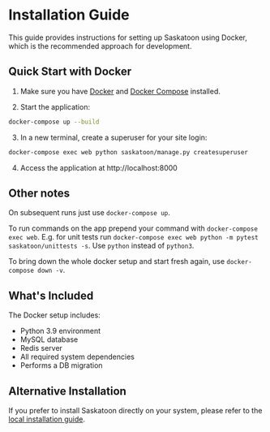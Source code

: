 # Installation Guide

This guide provides instructions for setting up Saskatoon using Docker, which is the recommended approach for development.

## Quick Start with Docker

1. Make sure you have [Docker](https://docs.docker.com/get-docker/) and [Docker Compose](https://docs.docker.com/compose/install/) installed.

2. Start the application:

```bash
docker-compose up --build
```

3. In a new terminal, create a superuser for your site login:

```bash
docker-compose exec web python saskatoon/manage.py createsuperuser
```

4. Access the application at http://localhost:8000

## Other notes

On subsequent runs just use `docker-compose up`.

To run commands on the app prepend your command with `docker-compose exec web`. E.g. for unit tests run `docker-compose exec web python -m pytest saskatoon/unittests -s`. Use `python` instead of `python3`.

To bring down the whole docker setup and start fresh again, use `docker-compose down -v`.

## What's Included

The Docker setup includes:

- Python 3.9 environment
- MySQL database
- Redis server
- All required system dependencies
- Performs a DB migration

## Alternative Installation

If you prefer to install Saskatoon directly on your system, please refer to the [local installation guide](doc/local-install.md).
